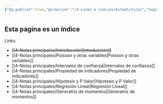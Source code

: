 ```yaml
---
{"dg-publish":true,"permalink":"/3-Links o indices/Estadística/","tags":["gardenEntry"]}
---
```


Esta pagina es un índice
-
Links:

- ~~[[4-Notas principales/Introducción\|Introducción]]~~
- [[4-Notas principales/Poisson y otras variables\|Poisson y otras variables]]
- [[4-Notas principales/Intervalos de confianza\|Intervalos de confianza]] 
- [[4-Notas principales/Propiedad de indicadores\|Propiedad de indicadores]]
- [[4-Notas principales/Hipotesis y P Valor\|Hipotesis y P Valor]]
- [[4-Notas principales/Regresión Lineal\|Regresión Lineal]]
- [[4-Notas principales/Generatriz de momentos\|Generatriz de momentos]]

